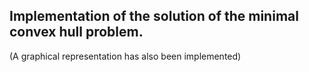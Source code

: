 ## Implementation of the solution of the minimal convex hull problem. 
(A graphical representation has also been implemented)
